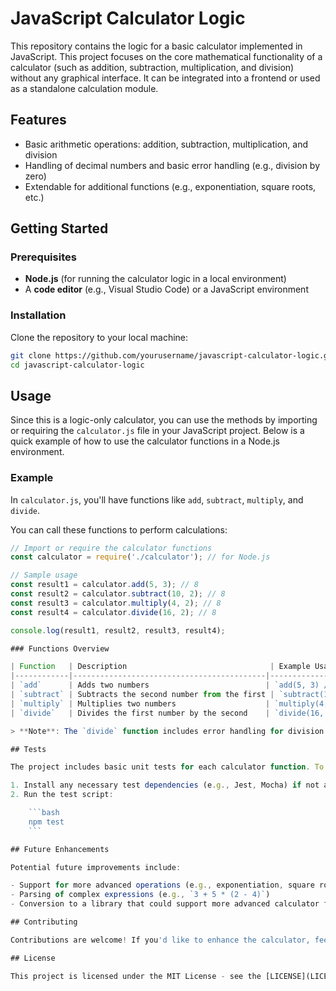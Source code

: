 # JavaScript Calculator Logic

This repository contains the logic for a basic calculator implemented in JavaScript. This project focuses on the core mathematical functionality of a calculator (such as addition, subtraction, multiplication, and division) without any graphical interface. It can be integrated into a frontend or used as a standalone calculation module.

## Features

- Basic arithmetic operations: addition, subtraction, multiplication, and division
- Handling of decimal numbers and basic error handling (e.g., division by zero)
- Extendable for additional functions (e.g., exponentiation, square roots, etc.)

## Getting Started

### Prerequisites

- **Node.js** (for running the calculator logic in a local environment)
- A **code editor** (e.g., Visual Studio Code) or a JavaScript environment

### Installation

Clone the repository to your local machine:

```bash
git clone https://github.com/yourusername/javascript-calculator-logic.git
cd javascript-calculator-logic
```
## Usage

Since this is a logic-only calculator, you can use the methods by importing or requiring the `calculator.js` file in your JavaScript project. Below is a quick example of how to use the calculator functions in a Node.js environment.

### Example

In `calculator.js`, you'll have functions like `add`, `subtract`, `multiply`, and `divide`.

You can call these functions to perform calculations:

```javascript
// Import or require the calculator functions
const calculator = require('./calculator'); // for Node.js

// Sample usage
const result1 = calculator.add(5, 3); // 8
const result2 = calculator.subtract(10, 2); // 8
const result3 = calculator.multiply(4, 2); // 8
const result4 = calculator.divide(16, 2); // 8

console.log(result1, result2, result3, result4);

### Functions Overview

| Function   | Description                                | Example Usage                    |
|------------|-------------------------------------------|----------------------------------|
| `add`      | Adds two numbers                          | `add(5, 3) // returns 8`         |
| `subtract` | Subtracts the second number from the first | `subtract(10, 2) // returns 8`   |
| `multiply` | Multiplies two numbers                    | `multiply(4, 2) // returns 8`    |
| `divide`   | Divides the first number by the second    | `divide(16, 2) // returns 8`     |

> **Note**: The `divide` function includes error handling for division by zero, returning a specific message or `NaN` if zero is used as the divisor.

## Tests

The project includes basic unit tests for each calculator function. To run tests:

1. Install any necessary test dependencies (e.g., Jest, Mocha) if not already included.
2. Run the test script:

    ```bash
    npm test
    ```

## Future Enhancements

Potential future improvements include:

- Support for more advanced operations (e.g., exponentiation, square roots)
- Parsing of complex expressions (e.g., `3 + 5 * (2 - 4)`)
- Conversion to a library that could support more advanced calculator functionality

## Contributing

Contributions are welcome! If you'd like to enhance the calculator, feel free to fork the project and create a pull request. Please ensure that new functionality is tested and documented.

## License

This project is licensed under the MIT License - see the [LICENSE](LICENSE) file for details.
